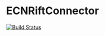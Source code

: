 # ECNRiftConnector

[![Build Status](https://travis-ci.org/elbcoast/ECNRiftConnector.svg?branch=master)](https://travis-ci.org/elbcoast/ECNRiftConnector)
